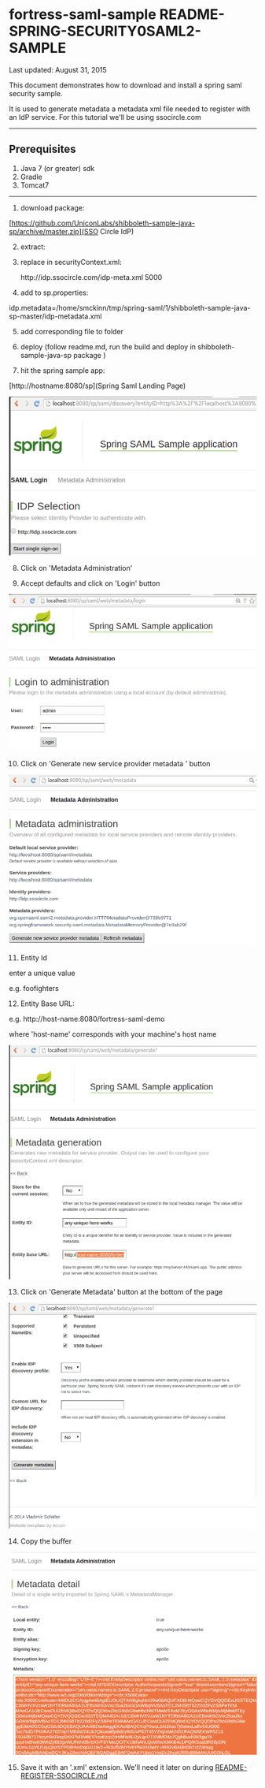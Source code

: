 # fortress-saml-sample README-SPRING-SECURITY0SAML2-SAMPLE

 Last updated: August 31, 2015

 This document demonstrates how to download and install a spring saml security sample.

  It is used to generate metadata a metadata xml file needed to register with an IdP service.
  For this tutorial we'll be using ssocircle.com

-------------------------------------------------------------------------------

## Prerequisites
1. Java 7 (or greater) sdk
2. Gradle
3. Tomcat7

-------------------------------------------------------------------------------

1. download package:

 [https://github.com/UniconLabs/shibboleth-sample-java-sp/archive/master.zip](SSO Circle IdP)

2. extract:

3. replace in securityContext.xml:

    <bean id="metadata" class="org.springframework.security.saml.metadata.CachingMetadataManager">
        <constructor-arg>
            <list>
                <bean class="org.opensaml.saml2.metadata.provider.HTTPMetadataProvider">
                    <constructor-arg>
                        <value type="java.lang.String">http://idp.ssocircle.com/idp-meta.xml</value>
                    </constructor-arg>
                    <constructor-arg>
                        <value type="int">5000</value>
                    </constructor-arg>
                    <property name="parserPool" ref="parserPool"/>
                </bean>
            </list>
        </constructor-arg>
    </bean>

4. add to sp.properties:

 idp.metadata=/home/smckinn/tmp/spring-saml/1/shibboleth-sample-java-sp-master/idp-metadata.xml

5. add corresponding file to folder

6. deploy (follow readme.md, run the build and deploy in shibboleth-sample-java-sp package )

7. hit the spring sample app:

 [http://hostname:8080/sp](Spring Saml Landing Page)

 ![Spring Saml Landing page](src/main/javadoc/doc-files/Spring-Saml-Landing-Page.png "Landing Page")

8. Click on 'Metadata Administration'

9. Accept defaults and click on 'Login' button

 ![Spring Saml Login page](src/main/javadoc/doc-files/Spring-Saml-Login-Page.png "Login Page")

10. Click on 'Generate new service provider metadata ' button

 ![Spring Saml Generate SP Metadata page](src/main/javadoc/doc-files/Spring-Saml-Generate-Metadata.png "Generate SP Metadata")

11. Entity Id

 enter a unique value

 e.g. foofighters

12. Entity Base URL:

 e.g. http://host-name:8080/fortress-saml-demo

 where 'host-name' corresponds with your machine's host name

 ![Spring Saml Generate SP Metadata page](src/main/javadoc/doc-files/Spring-Saml-Metadata-Generation-Page.png "Generate SP Metadata Page")

13. Click on 'Generate Metadata' button at the bottom of the page

 ![Spring Saml Generate SP Metadata button](src/main/javadoc/doc-files/Spring-Saml-Generate-Metadata-Button.png "Generate SP Metadata Button")

14. Copy the buffer

 ![Spring Saml Generate SP Metadata copy](src/main/javadoc/doc-files/Spring-Saml-Copy-Metadata.png "Generate SP Metadata Copy")

15. Save it with an '.xml' extension.  We'll need it later on during [README-REGISTER-SSOCIRCLE.md](README-REGISTER-SSOCIRCLE.md)